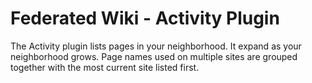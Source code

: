 # Federated Wiki - Activity Plugin

The Activity plugin lists pages in your neighborhood. It expand as your neighborhood grows. 
Page names used on multiple sites are grouped together with the most current site listed first.